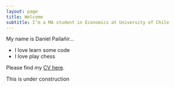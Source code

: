 ```yaml
---
layout: page
title: Welcome
subtitle: I’m a MA student in Economics at University of Chile
---
```


My name is Daniel Pailañir...

- I love learn some code
- I love play chess

Please find my [CV here](Daniel-Pailanir.github.io/docs/DanielPailanir-cv.pdf).


This is under construction
